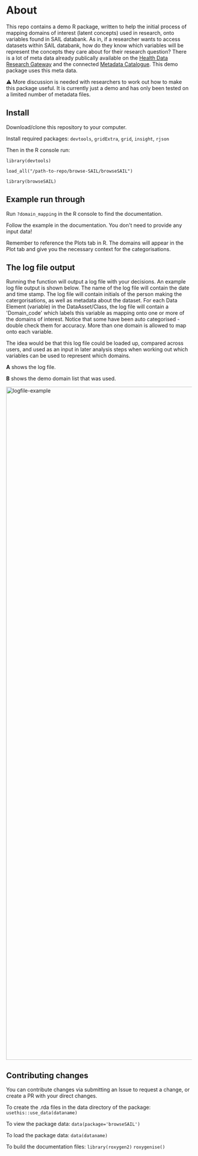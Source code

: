 # About 

This repo contains a demo R package, written to help the initial process of mapping domains of interest (latent concepts) used in research, onto variables found in SAIL databank. As in, if a researcher wants to access datasets within SAIL databank, how do they know which variables will be represent the concepts they care about for their research question? There is a lot of meta data already publically available on the [Health Data Research Gateway](https://web.www.healthdatagateway.org/search?search=&datasetSort=latest&tab=Datasets) and the connected [Metadata Catalogue](https://modelcatalogue.cs.ox.ac.uk/hdruk_live/). This demo package uses this meta data.

⚠️ More discussion is needed with researchers to work out how to make this package useful. It is currently just a demo and has only been tested on a limited number of metadata files. 

## Install 

Download/clone this repository to your computer.

Install required packages: `devtools`, `gridExtra`, `grid`, `insight`, `rjson`

Then in the R console run:

`library(devtools)`

`load_all("/path-to-repo/browse-SAIL/browseSAIL")`

`library(browseSAIL)`

## Example run through 
Run `?domain_mapping` in the R console to find the documentation.

Follow the example in the documentation. You don't need to provide any input data!

Remember to reference the Plots tab in R. The domains will appear in the Plot tab and give you the necessary context for the categorisations. 
## The log file output

Running the function will output a log file with your decisions. An example log file output is shown below. The name of the log file will contain the date and time stamp. The log file will contain initials of the person making the catergorisations, as well as metadata about the dataset. For each Data Element (variable) in the DataAsset/Class, the log file will contain a 'Domain_code' which labels this variable as mapping onto one or more of the domains of interest. Notice that some have been auto categorised - double check them for accuracy. More than one domain is allowed to map onto each variable. 

The idea would be that this log file could be loaded up, compared across users, and used as an input in later analysis steps when working out which variables can be used to represent which domains. 

**A** shows the log file. 

**B** shows the demo domain list that was used. 

<img width="1827" alt="logfile-example" src="https://github.com/aim-rsf/browse-SAIL/assets/50215726/8d765caf-4e6e-4cfe-aff8-fbbee90b1344">

## Contributing changes 

You can contribute changes via submitting an Issue to request a change, or create a PR with your direct changes. 

To create the .rda files in the data directory of the package:
`usethis::use_data(dataname)`

To view the package data:
`data(package='browseSAIL')`

To load the package data:
`data(dataname)`

To build the documentation files:
`library(roxygen2)`
`roxygenise()`
